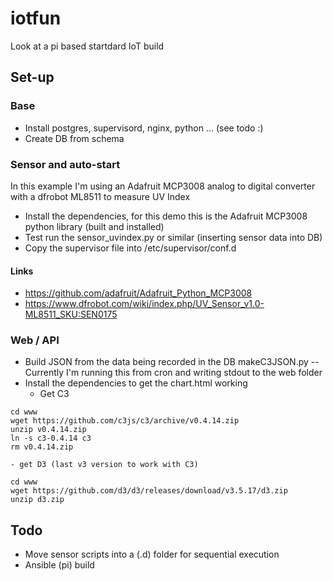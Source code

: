 # iotfun
Look at a pi based startdard IoT build

## Set-up 

### Base

- Install postgres, supervisord, nginx, python ... (see todo :)
- Create DB from schema 

### Sensor and auto-start

In this example I'm using an Adafruit MCP3008 analog to digital converter with a dfrobot ML8511 to measure UV Index

- Install the dependencies, for this demo this is the Adafruit MCP3008 python library (built and installed)
- Test run the sensor_uvindex.py or similar (inserting sensor data into DB) 
- Copy the supervisor file into /etc/supervisor/conf.d

#### Links
- https://github.com/adafruit/Adafruit_Python_MCP3008
- https://www.dfrobot.com/wiki/index.php/UV_Sensor_v1.0-ML8511_SKU:SEN0175

### Web / API

- Build JSON from the data being recorded in the DB makeC3JSON.py
-- Currently I'm running this from cron and writing stdout to the web folder
- Install the dependencies to get the chart.html working
    - Get C3 
```
cd www
wget https://github.com/c3js/c3/archive/v0.4.14.zip
unzip v0.4.14.zip
ln -s c3-0.4.14 c3
rm v0.4.14.zip
```
    - get D3 (last v3 version to work with C3)
```
cd www
wget https://github.com/d3/d3/releases/download/v3.5.17/d3.zip
unzip d3.zip
```

## Todo 

- Move sensor scripts into a (.d) folder for sequential execution
- Ansible (pi) build
